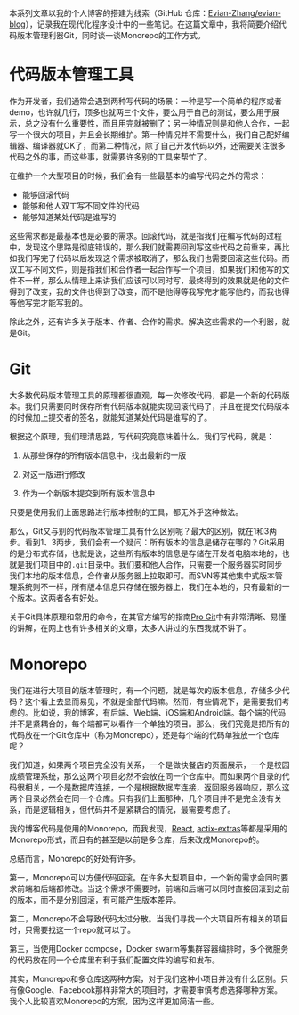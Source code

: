 本系列文章以我的个人博客的搭建为线索（GitHub 仓库：[Evian-Zhang/evian-blog](https://github.com/Evian-Zhang/evian-blog)），记录我在现代化程序设计中的一些笔记。在这篇文章中，我将简要介绍代码版本管理利器Git，同时谈一谈Monorepo的工作方式。

# 代码版本管理工具

作为开发者，我们通常会遇到两种写代码的场景：一种是写一个简单的程序或者demo，也许就几行，顶多也就两三个文件，要么用于自己的测试，要么用于展示，总之没有什么重要性，而且用完就被删了；另一种情况则是和他人合作，一起写一个很大的项目，并且会长期维护。第一种情况并不需要什么，我们自己配好编辑器、编译器就OK了，而第二种情况，除了自己开发代码以外，还需要关注很多代码之外的事，而这些事，就需要许多别的工具来帮忙了。

在维护一个大型项目的时候，我们会有一些最基本的编写代码之外的需求：

* 能够回滚代码
* 能够和他人双工写不同文件的代码
* 能够知道某处代码是谁写的

这些需求都是最基本也是必要的需求。回滚代码，就是指我们在编写代码的过程中，发现这个思路是彻底错误的，那么我们就需要回到写这些代码之前重来，再比如我们写完了代码以后发现这个需求被取消了，那么我们也需要回滚这些代码。而双工写不同文件，则是指我们和合作者一起合作写一个项目，如果我们和他写的文件不一样，那么从情理上来讲我们应该可以同时写，最终得到的效果就是他的文件得到了改变，我的文件也得到了改变，而不是他得等我写完才能写他的，而我也得等他写完才能写我的。

除此之外，还有许多关于版本、作者、合作的需求。解决这些需求的一个利器，就是Git。

# Git

大多数代码版本管理工具的原理都很直观，每一次修改代码，都是一个新的代码版本。我们只需要同时保存所有代码版本就能实现回滚代码了，并且在提交代码版本的时候加上提交者的签名，就能知道某处代码是谁写的了。

根据这个原理，我们理清思路，写代码究竟意味着什么。我们写代码，就是：

1. 从那些保存的所有版本信息中，找出最新的一版

2. 对这一版进行修改

3. 作为一个新版本提交到所有版本信息中

只要是使用我们上面思路进行版本控制的工具，都无外乎这种做法。

那么，Git又与别的代码版本管理工具有什么区别呢？最大的区别，就在1和3两步。看到1、3两步，我们会有一个疑问：所有版本的信息是储存在哪的？Git采用的是分布式存储，也就是说，这些所有版本的信息是存储在开发者电脑本地的，也就是我们项目中的`.git`目录中。我们要和他人合作，只需要一个服务器实时同步我们本地的版本信息，合作者从服务器上拉取即可。而SVN等其他集中式版本管理系统则不一样，所有版本信息只存储在服务器上，我们在本地的，只有最新的一个版本。这两者各有好处。

关于Git具体原理和常用的命令，在其官方编写的指南[Pro Git](https://git-scm.com/book/zh/v2)中有非常清晰、易懂的讲解，在网上也有许多相关的文章，太多人讲过的东西我就不讲了。

# Monorepo

我们在进行大项目的版本管理时，有一个问题，就是每次的版本信息，存储多少代码？这个看上去显而易见，不就是全部代码嘛。然而，有些情况下，是需要我们考虑的。比如说，我的博客，有后端、Web端、iOS端和Android端。每个端的代码并不是紧耦合的，每个端都可以看作一个单独的项目。那么，我们究竟是把所有的代码放在一个Git仓库中（称为Monorepo），还是每个端的代码单独放一个仓库呢？

我们知道，如果两个项目完全没有关系，一个是做快餐店的页面展示，一个是校园成绩管理系统，那么这两个项目必然不会放在同一个仓库中。而如果两个目录的代码很相关，一个是数据库连接，一个是根据数据库连接，返回服务器响应，那么这两个目录必然会在同一个仓库。只有我们上面那种，几个项目并不是完全没有关系，而是逻辑相关，但代码并不是紧耦合的情况，最需要考虑了。

我的博客代码是使用的Monorepo，而我发现，[React](https://github.com/facebook/react), [actix-extras](https://github.com/actix/actix-extras)等都是采用的Monorepo形式，而且有的甚至是以前是多仓库，后来改成Monorepo的。

总结而言，Monorepo的好处有许多。

第一，Monorepo可以方便代码回滚。在许多大型项目中，一个新的需求会同时要求前端和后端都修改。当这个需求不需要时，前端和后端可以同时直接回滚到之前的版本，而不是分别回滚，有可能产生版本差异。

第二，Monorepo不会导致代码太过分散。当我们寻找一个大项目所有相关的项目时，只需要找这一个repo就可以了。

第三，当使用Docker compose，Docker swarm等集群容器编排时，多个微服务的代码放在同一个仓库里有利于我们配置文件的编写和发布。

其实，Monorepo和多仓库这两种方案，对于我们这种小项目并没有什么区别。只有像Google、Facebook那样非常大的项目时，才需要审慎考虑选择哪种方案。我个人比较喜欢Monorepo的方案，因为这样更加简洁一些。